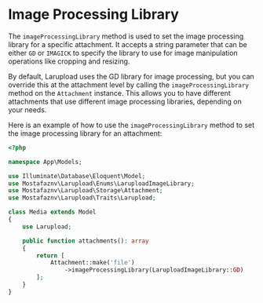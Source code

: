 # Image Processing Library

The `imageProcessingLibrary` method is used to set the image processing library for a specific attachment. It accepts a string parameter that can be either `GD` or `IMAGICK` to specify the library to use for image manipulation operations like cropping and resizing.

By default, Larupload uses the GD library for image processing, but you can override this at the attachment level by calling the `imageProcessingLibrary` method on the `Attachment` instance. This allows you to have different attachments that use different image processing libraries, depending on your needs.

Here is an example of how to use the `imageProcessingLibrary` method to set the image processing library for an attachment:

```php
<?php

namespace App\Models;

use Illuminate\Database\Eloquent\Model;
use Mostafaznv\Larupload\Enums\LaruploadImageLibrary;
use Mostafaznv\Larupload\Storage\Attachment;
use Mostafaznv\Larupload\Traits\Larupload;

class Media extends Model
{
    use Larupload;

    public function attachments(): array
    {
        return [
            Attachment::make('file')
                ->imageProcessingLibrary(LaruploadImageLibrary::GD)
        ];
    }
}
```



